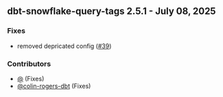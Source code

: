 ## dbt-snowflake-query-tags 2.5.1 - July 08, 2025

### Fixes

- removed depricated config ([#39](https://github.com/get-select/dbt-snowflake-query-tags/pull/39))

### Contributors
- [@](https://github.com/) (Fixes)
- [@colin-rogers-dbt](https://github.com/colin-rogers-dbt) (Fixes)

